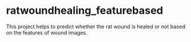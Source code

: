 # ratwoundhealing_featurebased
This project helps to predict whether the rat wound is healed or not based on the features of wound images.
